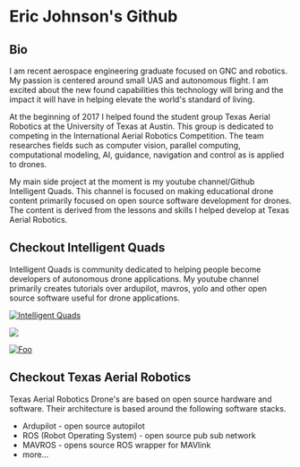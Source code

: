 # Eric Johnson's Github 

## Bio 

 I am recent aerospace engineering graduate focused on GNC and robotics. My passion is centered around small UAS and autonomous flight. I am excited about the new found capabilities this technology will bring and the impact it will have in helping elevate the world's standard of living.  

 At the beginning of 2017 I helped found the student group Texas Aerial Robotics at the University of Texas at Austin. This group is dedicated to competing in the International Aerial Robotics Competition.  The team researches fields such as computer vision, parallel computing, computational modeling, AI, guidance, navigation and control as is applied to drones.

 My main side project at the moment is my youtube channel/Github Intelligent Quads.  This channel is focused on making educational drone content primarily focused on open source software development for drones. The content is derived from the lessons and skills I helped develop at Texas Aerial Robotics.  

## Checkout Intelligent Quads

Intelligent Quads is community dedicated to helping people become developers of autonomous drone applications. My youtube channel primarily creates tutorials over ardupilot, mavros, yolo and other open source software useful for drone applications.


<a href="https://github.com/Intelligent-Quads/iq_tutorials" >![Intelligent Quads](imgs/gihub.png)</a>


[<img src="imgs/gihub.png">](https://github.com/Intelligent-Quads/iq_tutorials)

[![Foo](imgs/gihub.png)](https://github.com/Intelligent-Quads/iq_tutorials)

## Checkout Texas Aerial Robotics

Texas Aerial Robotics Drone's are based on open source  hardware and software. Their architecture is based around the following software stacks.

- Ardupilot - open source autopilot
- ROS (Robot Operating System) - open source pub sub network 
- MAVROS - opens source ROS wrapper for MAVlink
- more...






<!--
**ericjohnson97/ericjohnson97** is a ✨ _special_ ✨ repository because its `README.md` (this file) appears on your GitHub profile.

Here are some ideas to get you started:

- 🔭 I’m currently working on ...
- 🌱 I’m currently learning ...
- 👯 I’m looking to collaborate on ...
- 🤔 I’m looking for help with ...
- 💬 Ask me about ...
- 📫 How to reach me: ...
- 😄 Pronouns: ...
- ⚡ Fun fact: ...
-->
